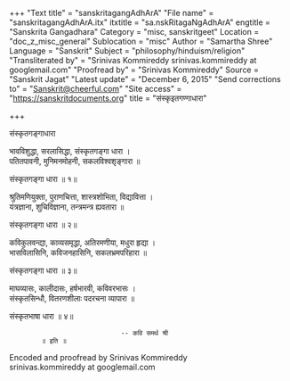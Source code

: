+++
"Text title" = "sanskritagangAdhArA"
"File name" = "sanskritagangAdhArA.itx"
itxtitle = "sa.nskRitagaNgAdhArA"
engtitle = "Sanskrita Gangadhara"
Category = "misc, sanskritgeet"
Location = "doc_z_misc_general"
Sublocation = "misc"
Author = "Samartha Shree"
Language = "Sanskrit"
Subject = "philosophy/hinduism/religion"
"Transliterated by" = "Srinivas Kommireddy srinivas.kommireddy at googlemail.com"
"Proofread by" = "Srinivas Kommireddy"
Source = "Sanskrit Jagat"
"Latest update" = "December 6, 2015"
"Send corrections to" = "Sanskrit@cheerful.com"
"Site access" = "https://sanskritdocuments.org"
title = "संस्कृइतगण्गाधारा"

+++
  
 संस्कृतगङ्गाधारा   
  
भावविशुद्धा, सरलासिद्धा, संस्कृतगङ्गा धारा ।  
पतितपावनी, मुनिमनमोहनी, सकलविश्वश‍ृङ्गारा ॥  
  
संस्कृतगङ्गा धारा ॥ १॥  
  
श्रुतिमणियुक्ता, पुराणचित्ता, शास्त्रशोभिता, विद्यावित्ता ।  
यंत्रज्ञाना, शुचिविज्ञाना, तन्त्रमन्त्र ह्यवतारा ॥  
  
संस्कृतगङ्गा धारा ॥ २॥  
  
कविकुलवन्द्या, काव्यसमृद्धा, अतिरमणीया, मधुरा हृद्या ।  
भासविलासिनि, कविजनहासिनि, सकलभ्रमपरिहारा ॥  
  
संस्कृतगङ्गा धारा ॥ ३॥  
  
माघव्यासः, कालीदासः, हर्षभारवी, कविवरभासः ।  
संस्कृतसिन्धौ, वितरणशीलाः पदरचना व्यापारा ॥  
  
संस्कृतभाषा धारा ॥ ४॥  
  
                                -- कवि समर्थ श्री  
            ॥ इति ॥  
  
  
Encoded and proofread by Srinivas Kommireddy  
srinivas.kommireddy at googlemail.com  
  
  
